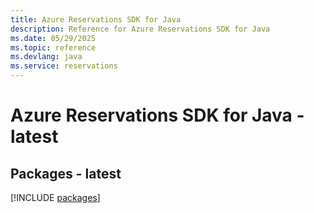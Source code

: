 ```yaml
---
title: Azure Reservations SDK for Java
description: Reference for Azure Reservations SDK for Java
ms.date: 05/29/2025
ms.topic: reference
ms.devlang: java
ms.service: reservations
---
```

# Azure Reservations SDK for Java - latest
## Packages - latest
[!INCLUDE [packages](reservations-index.md)]
